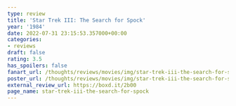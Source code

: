 ```yaml
---
type: review
title: 'Star Trek III: The Search for Spock'
year: '1984'
date: 2022-07-31 23:15:53.357000+00:00
categories:
- reviews
draft: false
rating: 3.5
has_spoilers: false
fanart_url: /thoughts/reviews/movies/img/star-trek-iii-the-search-for-spock_fanart.png
poster_url: /thoughts/reviews/movies/img/star-trek-iii-the-search-for-spock_poster.png
external_review_url: https://boxd.it/2b00
page_name: star-trek-iii-the-search-for-spock
---
```


